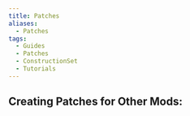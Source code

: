 ```yaml
---
title: Patches
aliases: 
  - Patches
tags:
  - Guides
  - Patches
  - ConstructionSet
  - Tutorials
---
```

## Creating Patches for Other Mods: